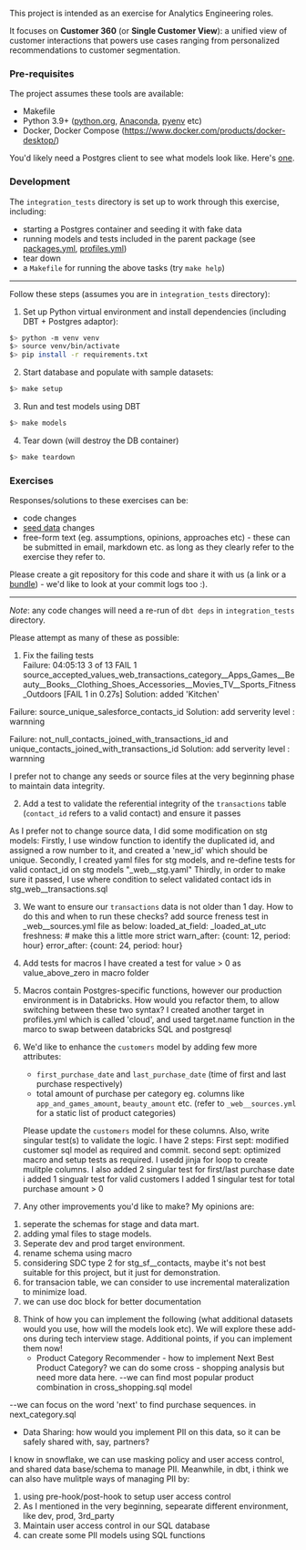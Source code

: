 This project is intended as an exercise for Analytics Engineering roles. 

It focuses on **Customer 360** (or **Single Customer View**): a unified view of customer interactions that powers use cases ranging from personalized recommendations to customer segmentation.  

### Pre-requisites

The project assumes these tools are available:

+ Makefile
+ Python 3.9+ ([python.org](https://www.python.org/downloads/), [Anaconda](https://www.anaconda.com/download), [pyenv](https://github.com/pyenv/pyenv) etc)
+ Docker, Docker Compose (https://www.docker.com/products/docker-desktop/)

You'd likely need a Postgres client to see what models look like. Here's [one](https://dbeaver.io/).

### Development

The `integration_tests` directory is set up to work through this exercise, including:
+ starting a Postgres container and seeding it with fake data
+ running models and tests included in the parent package (see [packages.yml](./integration_tests/packages.yml), [profiles.yml](./integration_tests/profiles.yml))
+ tear down
+ a `Makefile` for running the above tasks (try `make help`)

---

Follow these steps (assumes you are in `integration_tests` directory):

1. Set up Python virtual environment and install dependencies (including DBT + Postgres adaptor):
```sh
$> python -m venv venv
$> source venv/bin/activate
$> pip install -r requirements.txt
```

2. Start database and populate with sample datasets: 
```sh
$> make setup
```

3. Run and test models using DBT
```sh
$> make models
```


4. Tear down (will destroy the DB container)
```sh
$> make teardown
```

### Exercises

Responses/solutions to these exercises can be:
+ code changes
+ [seed data](./integration_tests/seeds/) changes
+ free-form text (eg. assumptions, opinions, approaches etc) - these can be submitted in email, markdown etc. as long as they clearly refer to the exercise they refer to.

Please create a git repository for this code and share it with us (a link or a [bundle](https://git-scm.com/book/en/v2/Git-Tools-Bundling)) - we'd like to look at your commit logs too :).

---

*Note*: any code changes will need a re-run of `dbt deps` in `integration_tests` directory.

Please attempt as many of these as possible:
1. Fix the failing tests  
Failure: 04:05:13  3 of 13 FAIL 1 source_accepted_values_web_transactions_category__Apps_Games__Beauty__Books__Clothing_Shoes_Accessories__Movies_TV__Sports_Fitness_Outdoors  [FAIL 1 in 0.27s]
Solution: added 'Kitchen'

Failure: source_unique_salesforce_contacts_id
Solution: add serverity level : warnning

Failure: not_null_contacts_joined_with_transactions_id and unique_contacts_joined_with_transactions_id
Solution: add serverity level : warnning

I prefer not to change any seeds or source files at the very beginning phase to maintain data integrity.


2. Add a test to validate the referential integrity of the `transactions` table (`contact_id` refers to a valid contact) and ensure it passes

As I prefer not to change source data, I did some modification on stg models:
Firstly, I use window function to identify the duplicated id, and assigned a row number to it, and created a 'new_id' which should be unique.
Secondly, I created yaml files for stg models, and re-define tests for valid contact_id on stg models "_web__stg.yaml"
Thirdly, in order to make sure it passed, I use where condition to select validated contact ids in stg_web__transactions.sql



3. We want to ensure our `transactions` data is not older than 1 day. How to do this and when to run these checks?
add source freness test in _web__sources.yml file as below:
        loaded_at_field: _loaded_at_utc
        freshness: # make this a little more strict
          warn_after: {count: 12, period: hour}
          error_after: {count: 24, period: hour}



4. Add tests for macros
I have created a test for value > 0 as value_above_zero in macro folder



5. Macros contain Postgres-specific functions, however our production environment is in Databricks. How would you refactor them, to allow switching between these two syntax?
I created another target in profiles.yml which is called 'cloud', and used target.name function in the marco to swap between databricks SQL and postgresql


6. We'd like to enhance the `customers` model by adding few more attributes:
   + `first_purchase_date` and `last_purchase_date` (time of first and last purchase respectively)
   + total amount of purchase per category eg. columns like `app_and_games_amount`, `beauty_amount` etc. (refer to `_web__sources.yml` for a static list of product categories)
   
   Please update the `customers` model for these columns. Also, write singular test(s) to validate the logic.
I have 2 steps:
 First sept: modified customer sql model as required and commit.
 second sept: optimized macro and setup tests as required.
              I usedd jinja for loop to create mulitple columns.
              I also added 2 singular test for first/last purchase date
              i added 1 singualr test for valid customers
              I added 1 singular test for total purchase amount > 0


7. Any other improvements you'd like to make?
My opinions are: 

1) seperate the schemas for stage and data mart.
2) adding ymal files to stage models.
3) Seperate dev and prod target environment.
4) rename schema using macro
5) considering SDC type 2 for stg_sf__contacts, maybe it's not best suitable for this project, but it just for demonstration.
6) for transacion table, we can consider to use incremental materalization to minimize load.
7) we can use doc block for better documentation



8. Think of how you can implement the following (what additional datasets would you use, how will the models look etc). We will explore these add-ons during tech interview stage. Additional points, if you can implement them now!
   + Product Category Recommender - how to implement Next Best Product Category?
we can do some cross - shopping analysis but need more data here.
--we can find most popular product combination
in cross_shopping.sql model

--we can focus on the word 'next' to find purchase sequences.
in next_category.sql


   + Data Sharing: how would you implement PII on this data, so it can be safely shared with, say, partners?

I know in snowflake, we can use masking policy and user access control, and shared data base/schema to manage PII.
Meanwhile, in dbt, i think we can also have mulitple ways of managing PII by:
1. using pre-hook/post-hook to setup user access control
2. As I mentioned in the very beginning, sepearate different environment, like dev, prod, 3rd_party
3. Maintain user access control in our SQL database
4. can create some PII models using SQL functions  



